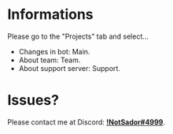 # Informations
Please go to the "Projects" tab and select...
- Changes in bot: Main.
- About team: Team.
- About support server: Support.

# Issues?
Please contact me at Discord: [**!NotSador#4999**](https://discord.com/users/744935304271626258).
